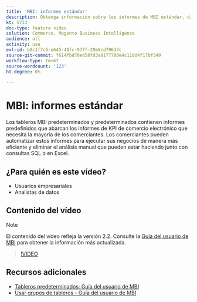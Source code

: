 ```yaml
---
title: 'MBI: informes estándar'
description: Obtenga información sobre los informes de MBI estándar, disponibles de forma predeterminada.
kt: 5733
doc-type: feature video
solution: Commerce, Magento Business Intelligence
audience: all
activity: use
exl-id: b8c1f7c6-e645-40fc-977f-29b8cd79637c
source-git-commit: f614fbd70ed58fd3a8177700e4c118d4f17bf349
workflow-type: tm+mt
source-wordcount: '123'
ht-degree: 0%

---
```


# MBI: informes estándar

Los tableros MBI predeterminados y predeterminados contienen informes predefinidos que abarcan los informes de KPI de comercio electrónico que necesita la mayoría de los comerciantes. Los comerciantes pueden automatizar estos informes para ejecutar sus negocios de manera más eficiente y eliminar el análisis manual que pueden estar haciendo junto con consultas SQL o en Excel.

## ¿Para quién es este vídeo?

- Usuarios empresariales
- Analistas de datos

## Contenido del vídeo

>[!NOTE]
>
>El contenido del vídeo refleja la versión 2.2. Consulte la [Guía del usuario de MBI](https://experienceleague.adobe.com/docs/commerce-business-intelligence/mbi/guide-overview.html) para obtener la información más actualizada.

>[!VIDEO](https://video.tv.adobe.com/v/35987?quality=12&learn=on)

## Recursos adicionales

- [Tableros predeterminados: Guía del usuario de MBI](https://experienceleague.adobe.com/docs/commerce-business-intelligence/mbi/build/dashboards/dashboards-pro.html)
- [Usar grupos de tableros - Guía del usuario de MBI](https://experienceleague.adobe.com/docs/commerce-business-intelligence/mbi/build/dashboards/using-dashboard-groups.html)
